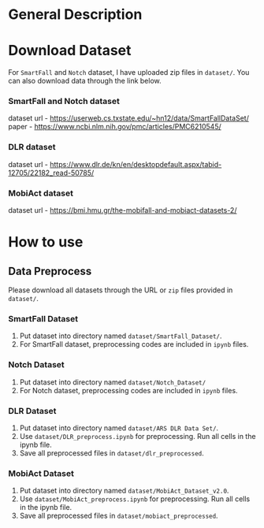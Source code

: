 # General Description

# Download Dataset
For `SmartFall` and `Notch` dataset, I have uploaded zip files in `dataset/`. You can also download data through the link below.

### SmartFall and Notch dataset
dataset url - https://userweb.cs.txstate.edu/~hn12/data/SmartFallDataSet/
paper - https://www.ncbi.nlm.nih.gov/pmc/articles/PMC6210545/

### DLR dataset
dataset url - https://www.dlr.de/kn/en/desktopdefault.aspx/tabid-12705/22182_read-50785/

### MobiAct dataset
dataset url - https://bmi.hmu.gr/the-mobifall-and-mobiact-datasets-2/


# How to use

## Data Preprocess

Please download all datasets through the URL or `zip` files provided in `dataset/`.

### SmartFall Dataset
1. Put dataset into directory named `dataset/SmartFall_Dataset/`.
2. For SmartFall dataset, preprocessing codes are included in `ipynb` files. 

### Notch Dataset
1. Put dataset into directory named `dataset/Notch_Dataset/`
2. For Notch dataset, preprocessing codes are included in `ipynb` files.

### DLR Dataset
1. Put dataset into directory named `dataset/ARS DLR Data Set/`.
2. Use `dataset/DLR_preprocess.ipynb` for preprocessing. Run all cells in the ipynb file. 
3. Save all preprocessed files in `dataset/dlr_preprocessed`. 

### MobiAct Dataset
1. Put dataset into directory named `dataset/MobiAct_Dataset_v2.0`.
2. Use `dataset/MobiAct_preprocess.ipynb` for preprocessing. Run all cells in the ipynb file.
3. Save all preprocessed files in `dataset/mobiact_preprocessed`.